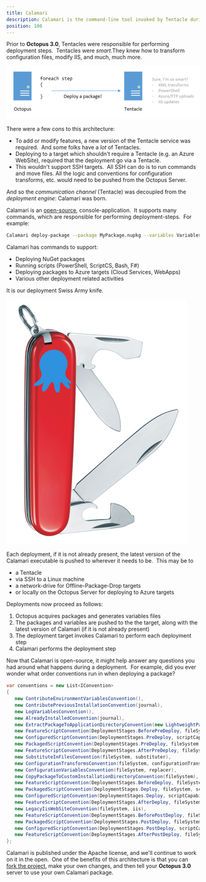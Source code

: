 ```yaml
---
title: Calamari
description: Calamari is the command-line tool invoked by Tentacle during a deployment. It knows how to extract and install NuGet packages, run the Deploy.ps1 etc. conventions, modify configuration files, and all the other things that happen during an deployment.
position: 100
---
```


Prior to **Octopus 3.0**, Tentacles were responsible for performing deployment steps.  Tentacles were *smart*.They knew how to transform configuration files, modify IIS, and much, much more.

![](/docs/images/3048177/3278198.png)

There were a few cons to this architecture:

- To add or modify features, a new version of the Tentacle service was required.  And some folks have a *lot* of Tentacles.
- Deploying to a target which shouldn't require a Tentacle (e.g. an Azure WebSite), required that the deployment go via a Tentacle.
- This wouldn't support SSH targets.  All SSH can do is to run commands and move files. All the logic and conventions for configuration transforms, etc. would need to be pushed from the Octopus Server.

And so the *communication channel* (Tentacle) was decoupled from the *deployment engine*: Calamari was born.

Calamari is an [open-source](https://github.com/OctopusDeploy/Calamari), console-application.  It supports many commands, which are responsible for performing deployment-steps.  For example:

```bash
Calamari deploy-package --package MyPackage.nupkg --variables Variables.json
```

Calamari has commands to support:

- Deploying NuGet packages
- Running scripts (PowerShell, ScriptCS, Bash, F#)
- Deploying packages to Azure targets (Cloud Services, WebApps)
- Various other deployment related activities

It is our deployment Swiss Army knife.

![](/docs/images/3048177/3278197.png "width=300")

Each deployment, if it is not already present, the latest version of the Calamari executable is pushed to wherever it needs to be.  This may be to

- a Tentacle
- via SSH to a Linux machine
- a network-drive for Offline-Package-Drop targets
- or locally on the Octopus Server for deploying to Azure targets

Deployments now proceed as follows:

1. Octopus acquires packages and generates variables files
2. The packages and variables are pushed to the the target, along with the latest version of Calamari (if it is not already present)
3. The deployment target invokes Calamari to perform each deployment step
4. Calamari performs the deployment step

Now that Calamari is open-source, it might help answer any questions you had around what happens during a deployment.  For example, did you ever wonder what order conventions run in when deploying a package?

```c#
var conventions = new List<IConvention>
{
   new ContributeEnvironmentVariablesConvention(),
   new ContributePreviousInstallationConvention(journal),
   new LogVariablesConvention(),
   new AlreadyInstalledConvention(journal),
   new ExtractPackageToApplicationDirectoryConvention(new LightweightPackageExtractor(), fileSystem, semaphore),
   new FeatureScriptConvention(DeploymentStages.BeforePreDeploy, fileSystem, embeddedResources, scriptCapability, commandLineRunner),
   new ConfiguredScriptConvention(DeploymentStages.PreDeploy, scriptCapability, fileSystem, commandLineRunner),
   new PackagedScriptConvention(DeploymentStages.PreDeploy, fileSystem, scriptCapability, commandLineRunner),
   new FeatureScriptConvention(DeploymentStages.AfterPreDeploy, fileSystem, embeddedResources, scriptCapability, commandLineRunner),
   new SubstituteInFilesConvention(fileSystem, substituter),
   new ConfigurationTransformsConvention(fileSystem, configurationTransformer),
   new ConfigurationVariablesConvention(fileSystem, replacer),
   new CopyPackageToCustomInstallationDirectoryConvention(fileSystem),
   new FeatureScriptConvention(DeploymentStages.BeforeDeploy, fileSystem, embeddedResources, scriptCapability, commandLineRunner),
   new PackagedScriptConvention(DeploymentStages.Deploy, fileSystem, scriptCapability, commandLineRunner),
   new ConfiguredScriptConvention(DeploymentStages.Deploy, scriptCapability, fileSystem, commandLineRunner),
   new FeatureScriptConvention(DeploymentStages.AfterDeploy, fileSystem, embeddedResources, scriptCapability, commandLineRunner),
   new LegacyIisWebSiteConvention(fileSystem, iis),
   new FeatureScriptConvention(DeploymentStages.BeforePostDeploy, fileSystem, embeddedResources, scriptCapability, commandLineRunner),
   new PackagedScriptConvention(DeploymentStages.PostDeploy, fileSystem, scriptCapability, commandLineRunner),
   new ConfiguredScriptConvention(DeploymentStages.PostDeploy, scriptCapability, fileSystem, commandLineRunner),
   new FeatureScriptConvention(DeploymentStages.AfterPostDeploy, fileSystem, embeddedResources, scriptCapability, commandLineRunner),
};
```

Calamari is published under the Apache license, and we'll continue to work on it in the open.  One of the benefits of this architecture is that you can [fork the project](https://github.com/OctopusDeploy/Calamari), make your own changes, and then tell your **Octopus 3.0** server to use your own Calamari package.

